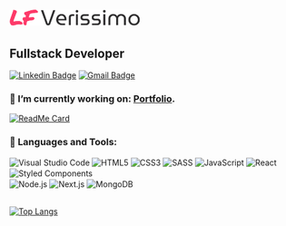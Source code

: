 # <img alt="Logo LF Verissimo" src="./lf_verissimo_logo_light.png" width="230px" />
## Fullstack Developer

[![Linkedin Badge](https://img.shields.io/badge/-LF%20Verissimo-2E2D2E?style=for-the-badge&labelColor=FD3A69&logo=linkedin&logoColor=white&link=https://www.linkedin.com/in/luiz-fernando-veríssimo-485323164)](https://www.linkedin.com/in/luiz-fernando-veríssimo-485323164)
[![Gmail Badge](https://img.shields.io/badge/-luizfverissimo@gmail.com-2E2D2E?style=for-the-badge&labelColor=FD3A69&logo=gmail&logoColor=white&link=mailto:uizfverissimo@gmail.com)](mailto:luizfverissimo@gmail.com)


### 🚧 I’m currently working on: [Portfolio](https://github.com/luizfverissimo/portfolio).
[![ReadMe Card](https://github-readme-stats.vercel.app/api/pin/?username=luizfverissimo&repo=portfolio&theme=bear)](https://github.com/luizfverissimo/offer-aggregator)


### 🔧 Languages and Tools:
<img align="center" alt="Visual Studio Code" src="https://img.shields.io/badge/-VS%20Code-2E2D2E?style=flat-square&labelColor=FD3A69&logo=visual-studio-code&logoColor=white" /> <img align="center" alt="HTML5" src="https://img.shields.io/badge/-HTML5-2E2D2E?style=flat-square&labelColor=FD3A69&logo=HTML5&logoColor=white" /> <img align="center" alt="CSS3" src="https://img.shields.io/badge/-CSS3-2E2D2E?style=flat-square&labelColor=FD3A69&logo=css3&logoColor=white" /> <img align="center" alt="SASS" src="https://img.shields.io/badge/-Sass-2E2D2E?style=flat-square&labelColor=FD3A69&logo=sass&logoColor=white" /> <img align="center" alt="JavaScript" src="https://img.shields.io/badge/-JavaScript-2E2D2E?style=flat-square&labelColor=FD3A69&logo=javascript&logoColor=white" /> <img align="center" alt="React" src="https://img.shields.io/badge/-React-2E2D2E?style=flat-square&labelColor=FD3A69&logo=react&logoColor=white" /> <img align="center" alt="Styled Components" src="https://img.shields.io/badge/-Styled%20Components-2E2D2E?style=flat-square&labelColor=FD3A69&logo=styled-components&logoColor=white" /><br />
<img align="center" alt="Node.js" src="https://img.shields.io/badge/-Node.js-2E2D2E?style=flat-square&labelColor=FD3A69&logo=node.js&logoColor=white" /> <img align="center" alt="Next.js" src="https://img.shields.io/badge/-Next.js-2E2D2E?style=flat-square&labelColor=FD3A69&logo=next.js&logoColor=white" /> <img align="center" alt="MongoDB" src="https://img.shields.io/badge/-MongoDB-2E2D2E?style=flat-square&labelColor=FD3A69&logo=mongodb&logoColor=white" />
<br />
<br />

<!-- [![LF Verissimo's github stats](https://github-readme-stats.vercel.app/api?username=luizfverissimo&theme=bear)](https://github.com/anuraghazra/github-readme-stats)<br/> -->
[![Top Langs](https://github-readme-stats.vercel.app/api/top-langs/?username=luizfverissimo&layout=compact&theme=bear)](https://github.com/anuraghazra/github-readme-stats)
